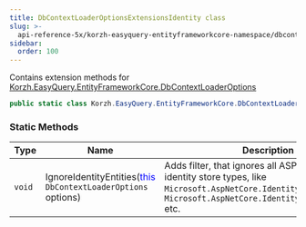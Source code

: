 ```yaml
---
title: DbContextLoaderOptionsExtensionsIdentity class
slug: >-
  api-reference-5x/korzh-easyquery-entityframeworkcore-namespace/dbcontextloaderoptionsextensionsidentity-class
sidebar:
  order: 100
---
```


Contains extension methods for [Korzh.EasyQuery.EntityFrameworkCore.DbContextLoaderOptions](///easyquery/docs/api-reference-5x/korzh-easyquery-entityframeworkcore-namespace/dbcontextloaderoptions-class)
```csharp
public static class Korzh.EasyQuery.EntityFrameworkCore.DbContextLoaderOptionsExtensionsIdentity

```

### Static Methods

| Type | Name | Description | 
| --- | --- | --- | 
| `void` | IgnoreIdentityEntities(<span style='color: blue'>this</span> `DbContextLoaderOptions` options) | Adds filter, that ignores all ASP.NET Core identity store types,  like `Microsoft.AspNetCore.Identity.IdentityUser'1`, `Microsoft.AspNetCore.Identity.IdentityRole'1` etc. |
